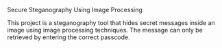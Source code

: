 Secure Steganography Using Image Processing

This project is a steganography tool that hides secret messages inside an image using image processing techniques. The message can only be retrieved by entering the correct passcode.



